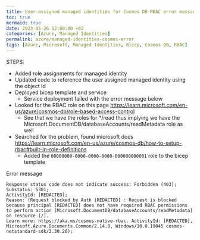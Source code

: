 ```yaml
---
title: User-assigned managed identities for Cosmos DB RBAC error message
toc: true
mermaid: true
date: 2023-05-26 12:00:00 +02
categories: [Azure, Managed Identities]
permalink: azure/managed-identities-cosmos-error
tags: [Azure, Microsoft, Managed Identities, Bicep, Cosmos DB, RBAC]
---
```


STEPS:

* Added role assignments for managed identity
* Updated code to reference the user assigned managed identity using the object Id
* Deployed bicep template and service
    * Service deployment failed with the error message below
* Looked for the RBAC role on this page https://learn.microsoft.com/en-us/azure/cosmos-db/role-based-access-control
    * See that we have the roles for */read thus implying we have the Microsoft.DocumentDB/databaseAccounts/readMetadata role as well
* Searched for the problem, found microsoft docs https://learn.microsoft.com/en-us/azure/cosmos-db/how-to-setup-rbac#built-in-role-definitions
    * Added the `00000000-0000-0000-0000-000000000001` role to the bicep template


Error message

```
Response status code does not indicate success: Forbidden (403);
Substatus: 5301;
ActivityId: [REDACTED];
Reason: (Request blocked by Auth [REDACTED] : Request is blocked because principal [REDACTED] does not have required RBAC permissions to perform action [Microsoft.DocumentDB/databaseAccounts/readMetadata] on resource [/].
Learn more: https://aka.ms/cosmos-native-rbac. ActivityId: [REDACTED], Microsoft.Azure.Documents.Common/2.14.0, Windows/10.0.19045 cosmos-netstandard-sdk/3.30.20);
```